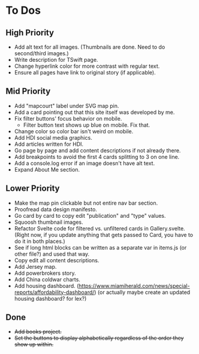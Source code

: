 # To Dos

## High Priority
- Add alt text for all images. (Thumbnails are done. Need to do second/third images.)
- Write description for TSwift page.
- Change hyperlink color for more contrast with regular text.
- Ensure all pages have link to original story (if applicable).

## Mid Priority
- Add "mapcourt" label under SVG map pin.
- Add a card pointing out that this site itself was developed by me.
- Fix filter buttons' focus behavior on mobile.
    - Filter button text shows up blue on mobile. Fix that.
- Change color so color bar isn't weird on mobile.
- Add HDI social media graphics.
- Add articles written for HDI.
- Go page by page and add content descriptions if not already there.
- Add breakpoints to avoid the first 4 cards splitting to 3 on one line.
- Add a console.log error if an image doesn't have alt text.
- Expand About Me section.

## Lower Priority
- Make the map pin clickable but not entire nav bar section.
- Proofread data design manifesto.
- Go card by card to copy edit "publication" and "type" values.
- Squoosh thumbnail images.
- Refactor Svelte code for filtered vs. unfiltered cards in Gallery.svelte. (Right now, if you update anything that gets passed to Card, you have to do it in both places.)
- See if long html blocks can be written as a separate var in items.js (or other file?) and used that way.
- Copy edit all content descriptions.
- Add Jersey map.
- Add powerbrokers story.
- Add China coldwar charts.
- Add housing dashboard. (https://www.miamiherald.com/news/special-reports/affordability-dashboard/) (or actually maybe create an updated housing dashboard? for lex?)

## Done
- ~~Add books project.~~
- ~~Set the buttons to display alphabetically regardless of the order they show up within.~~

